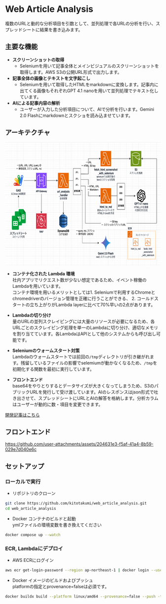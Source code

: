 # Web Article Analysis

複数のURLと動的な分析項目を引数として、並列処理で各URLの分析を行い、スプレッドシートに結果を書き込みます。

## 主要な機能
- **スクリーンショットの取得**
    - Seleniumを用いて記事全体とメインビジュアルのスクリーンショットを取得します。AWS S3の公開URL形式で出力します。
- **記事全体の画像とテキストを文字起こし**
    - Seleniumを用いて取得したHTMLをmarkdownに変換します。記事内に出てくる画像もそれぞれGPT 4.1 nanoを用いて並列処理でテキスト化しています。
- **AIによる記事内容の解析**
    - ユーザーが入力した分析項目について、AIで分析を行います。Gemini 2.0 Flashにmarkdownとスクショを読み込ませています。

## アーキテクチャ
<img
src="https://raw.githubusercontent.com/kitotakumi/web_article_analysis/main/web_article_analysis_architecture.png"
  alt="architecture"
  style="height:400px; width:auto; display:block;"
/>

- **コンテナ化された Lambda 環境**  
  社内アプリでリクエスト数が少ない想定であるため、イベント稼働のLambdaを用いています。  
  コンテナ環境を用いるメリットとしては1. Seleniumで利用するChromeとchromedriverのバージョン管理を正確に行うことができる、 2. コールドスタートの立ち上がりがLambda layerに比べて70%早いの2点があります。

 - **Lambdaの切り分け**  
   量のURLの並列スクレイピングには大量のリソースが必要になるため、各URLごとのスクレイピング処理を単一のLambdaに切り分け、適切なメモリを割り当てています。各LambdaはAPIとして他のシステムからも呼び出し可能です。

 - **Seleniumのウォームスタート対策**<br>
   Lambdaのウォームスタートでは前回の`/tmp`ディレクトリが引き継がれます。残留しているファイルの影響でselemiumが動かなくなるため、`/tmp`を初期化する関数を最初に実行しています。

- **フロントエンド**<br>
  base64をやりとりするとデータサイズが大きくなってしまうため、S3のパブリックURLを発行して受け渡しています。AIのレスポンスはjson形式で吐き出させて、スプレッドシートにURLとAIの解答を格納します。分析カラムはユーザーが動的に数・項目を変更できます。

[開発記事はこちら](https://qiita.com/takumi-kito/items/27f4dcceee1c89a4368c)

## フロントエンド
https://github.com/user-attachments/assets/204631e3-f5af-41a4-8b59-029e7d040e6c



## セットアップ
### ローカルで実行
- リポジトリのクローン

```bash
git clone https://github.com/kitotakumi/web_article_analysis.git
cd web_article_analysis
```

- Docker コンテナのビルドと起動<br>
  ymlファイルの環境変数を書き換えてください

```bash
docker compose up --watch
```

### ECR, Lambdaにデプロイ
- AWS ECRにログイン
```bash
aws ecr get-login-password --region ap-northeast-1 | docker login --username AWS --password-stdin your_account_id.dkr.ecr.your_region.amazonaws.com
```

- Docker イメージのビルドおよびプッシュ<br>
  platformの指定とprovenance=falseは必須です。
```bash
docker buildx build --platform linux/amd64 --provenance=false --push -t your_repository_url/competitor_analysis:latest .
```
